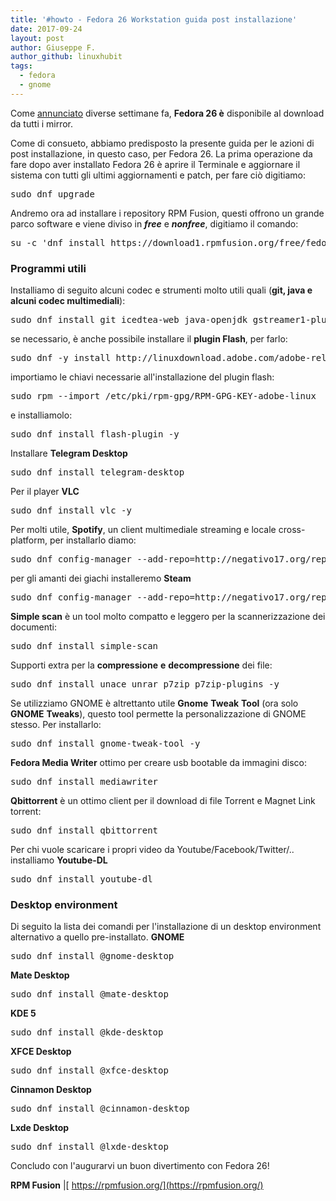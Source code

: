```yaml
---
title: '#howto - Fedora 26 Workstation guida post installazione'
date: 2017-09-24
layout: post
author: Giuseppe F.
author_github: linuxhubit
tags:
  - fedora  
  - gnome
---
```

Come [annunciato](https://linuxhub.it/2017/07/11/fedora-26-disponibile-il-download/) diverse settimane fa, **Fedora 26 è** disponibile al download da tutti i mirror.

Come di consueto, abbiamo predisposto la presente guida per le azioni di post installazione, in questo caso, per Fedora 26\. La prima operazione da fare dopo aver installato Fedora 26 è aprire il Terminale e aggiornare il sistema con tutti gli ultimi aggiornamenti e patch, per fare ciò digitiamo:

<pre>sudo dnf upgrade</pre>

Andremo ora ad installare i repository RPM Fusion, questi offrono un grande parco software e viene diviso in **_free_** e **_nonfree_**, digitiamo il comando:

<pre>su -c 'dnf install https://download1.rpmfusion.org/free/fedora/rpmfusion-free-release-$(rpm -E %fedora).noarch.rpm https://download1.rpmfusion.org/nonfree/fedora/rpmfusion-nonfree-release-$(rpm -E %fedora).noarch.rpm'</pre>

### Programmi utili

Installiamo di seguito alcuni codec e strumenti molto utili quali (**git, java e alcuni codec multimediali**):

<pre>sudo dnf install git icedtea-web java-openjdk gstreamer1-plugin-mpg123 mpg123-libs -y</pre>

se necessario, è anche possibile installare il **plugin Flash**, per farlo:

<pre>sudo dnf -y install http://linuxdownload.adobe.com/adobe-release/adobe-release-x86_64-1.0-1.noarch.rpm</pre>

importiamo le chiavi necessarie all'installazione del plugin flash:

<pre>sudo rpm --import /etc/pki/rpm-gpg/RPM-GPG-KEY-adobe-linux</pre>

e installiamolo:

<pre>sudo dnf install flash-plugin -y</pre>

Installare **Telegram Desktop**

<pre>sudo dnf install telegram-desktop</pre>

Per il player **VLC**

<pre>sudo dnf install vlc -y</pre>

Per molti utile, **Spotify**, un client multimediale streaming e locale cross-platform, per installarlo diamo:

<pre>sudo dnf config-manager --add-repo=http://negativo17.org/repos/fedora-spotify.reposudo dnf install spotify-client</pre>

per gli amanti dei giachi installeremo **Steam**

<pre>sudo dnf config-manager --add-repo=http://negativo17.org/repos/fedora-steam.reposudo dnf -y install steam</pre>

**Simple scan** è un tool molto compatto e leggero per la scannerizzazione dei documenti:

<pre>sudo dnf install simple-scan</pre>

Supporti extra per la **compressione** **e** **decompressione** dei file:

<pre>sudo dnf install unace unrar p7zip p7zip-plugins -y</pre>

Se utilizziamo GNOME è altrettanto utile **Gnome** **Tweak** **Tool** (ora solo **GNOME** **Tweaks**), questo tool permette la personalizzazione di GNOME stesso. Per installarlo:

<pre>sudo dnf install gnome-tweak-tool -y</pre>

**Fedora Media Writer** ottimo per creare usb bootable da immagini disco:

<pre>sudo dnf install mediawriter</pre>

**Qbittorrent** è un ottimo client per il download di file Torrent e Magnet Link torrent:

<pre>sudo dnf install qbittorrent</pre>

Per chi vuole scaricare i propri video da Youtube/Facebook/Twitter/.. installiamo **Youtube-DL**

<pre>sudo dnf install youtube-dl</pre>

### Desktop environment

Di seguito la lista dei comandi per l'installazione di un desktop environment alternativo a quello pre-installato. **GNOME**

<pre>sudo dnf install @gnome-desktop</pre>

**Mate Desktop**

<pre>sudo dnf install @mate-desktop</pre>

**KDE 5**

<pre>sudo dnf install @kde-desktop</pre>

**XFCE Desktop**

<pre>sudo dnf install @xfce-desktop</pre>

**Cinnamon Desktop**

<pre>sudo dnf install @cinnamon-desktop</pre>

**Lxde Desktop**

<pre>sudo dnf install @lxde-desktop</pre>

Concludo con l'augurarvi un buon divertimento con Fedora 26!

**RPM Fusion** |[ https://rpmfusion.org/](https://rpmfusion.org/)
